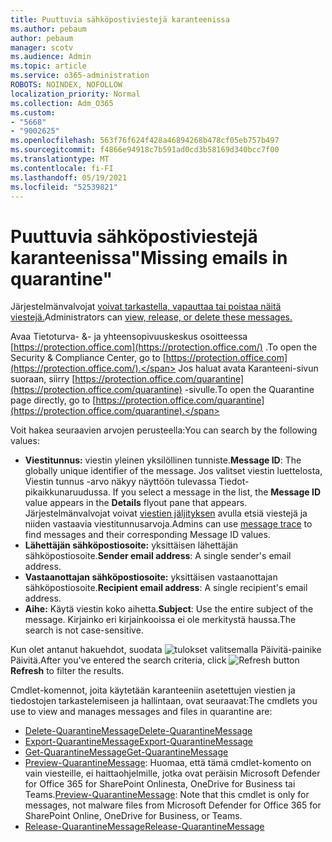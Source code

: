 ```yaml
---
title: Puuttuvia sähköpostiviestejä karanteenissa
ms.author: pebaum
author: pebaum
manager: scotv
ms.audience: Admin
ms.topic: article
ms.service: o365-administration
ROBOTS: NOINDEX, NOFOLLOW
localization_priority: Normal
ms.collection: Adm_O365
ms.custom:
- "5668"
- "9002625"
ms.openlocfilehash: 563f76f624f428a46894268b478cf05eb757b497
ms.sourcegitcommit: f4866e94918c7b591ad0cd3b58169d340bcc7f00
ms.translationtype: MT
ms.contentlocale: fi-FI
ms.lasthandoff: 05/19/2021
ms.locfileid: "52539821"
---
```

# <a name="missing-emails-in-quarantine"></a><span data-ttu-id="ab16a-102">Puuttuvia sähköpostiviestejä karanteenissa"</span><span class="sxs-lookup"><span data-stu-id="ab16a-102">Missing emails in quarantine"</span></span>

<span data-ttu-id="ab16a-103">Järjestelmänvalvojat [voivat tarkastella, vapauttaa tai poistaa näitä viestejä.](/microsoft-365/security/office-365-security/manage-quarantined-messages-and-files)</span><span class="sxs-lookup"><span data-stu-id="ab16a-103">Administrators can [view, release, or delete these messages.](/microsoft-365/security/office-365-security/manage-quarantined-messages-and-files)</span></span>

<span data-ttu-id="ab16a-104">Avaa Tietoturva- &- ja yhteensopivuuskeskus osoitteessa [https://protection.office.com](https://protection.office.com/) .</span><span class="sxs-lookup"><span data-stu-id="ab16a-104">To open the Security & Compliance Center, go to [https://protection.office.com](https://protection.office.com/).</span></span> <span data-ttu-id="ab16a-105">Jos haluat avata Karanteeni-sivun suoraan, siirry [https://protection.office.com/quarantine](https://protection.office.com/quarantine) -sivulle.</span><span class="sxs-lookup"><span data-stu-id="ab16a-105">To open the Quarantine page directly, go to [https://protection.office.com/quarantine](https://protection.office.com/quarantine).</span></span>  

<span data-ttu-id="ab16a-106">Voit hakea seuraavien arvojen perusteella:</span><span class="sxs-lookup"><span data-stu-id="ab16a-106">You can search by the following values:</span></span>  

- <span data-ttu-id="ab16a-107">**Viestitunnus:** viestin yleinen yksilöllinen tunniste.</span><span class="sxs-lookup"><span data-stu-id="ab16a-107">**Message ID**: The globally unique identifier of the message.</span></span> <span data-ttu-id="ab16a-108">Jos valitset viestin luettelosta, Viestin  tunnus -arvo näkyy näyttöön tulevassa Tiedot-pikaikkunaruudussa. </span><span class="sxs-lookup"><span data-stu-id="ab16a-108">If you select a message in the list, the  **Message ID**  value appears in the  **Details**  flyout pane that appears.</span></span> <span data-ttu-id="ab16a-109">Järjestelmänvalvojat voivat [viestien jäljityksen](/microsoft-365/security/office-365-security/message-trace-scc) avulla etsiä viestejä ja niiden vastaavia viestitunnusarvoja.</span><span class="sxs-lookup"><span data-stu-id="ab16a-109">Admins can use [message trace](/microsoft-365/security/office-365-security/message-trace-scc) to find messages and their corresponding Message ID values.</span></span>
- <span data-ttu-id="ab16a-110">**Lähettäjän sähköpostiosoite:** yksittäisen lähettäjän sähköpostiosoite.</span><span class="sxs-lookup"><span data-stu-id="ab16a-110">**Sender email address**: A single sender's email address.</span></span>
- <span data-ttu-id="ab16a-111">**Vastaanottajan sähköpostiosoite:** yksittäisen vastaanottajan sähköpostiosoite.</span><span class="sxs-lookup"><span data-stu-id="ab16a-111">**Recipient email address**: A single recipient's email address.</span></span>
- <span data-ttu-id="ab16a-112">**Aihe:** Käytä viestin koko aihetta.</span><span class="sxs-lookup"><span data-stu-id="ab16a-112">**Subject**: Use the entire subject of the message.</span></span> <span data-ttu-id="ab16a-113">Kirjainko eri kirjainkooissa ei ole merkitystä haussa.</span><span class="sxs-lookup"><span data-stu-id="ab16a-113">The search is not case-sensitive.</span></span>

<span data-ttu-id="ab16a-114">Kun olet antanut hakuehdot, suodata ![ tulokset valitsemalla ](/microsoft-365/media/scc-quarantine-refresh.png?view=o365-worldwide)  Päivitä-painike Päivitä.</span><span class="sxs-lookup"><span data-stu-id="ab16a-114">After you've entered the search criteria, click ![Refresh button](/microsoft-365/media/scc-quarantine-refresh.png?view=o365-worldwide) **Refresh** to filter the results.</span></span>

<span data-ttu-id="ab16a-115">Cmdlet-komennot, joita käytetään karanteeniin asetettujen viestien ja tiedostojen tarkastelemiseen ja hallintaan, ovat seuraavat:</span><span class="sxs-lookup"><span data-stu-id="ab16a-115">The cmdlets you use to view and manages messages and files in quarantine are:</span></span>
- [<span data-ttu-id="ab16a-116">Delete-QuarantineMessage</span><span class="sxs-lookup"><span data-stu-id="ab16a-116">Delete-QuarantineMessage</span></span>](/powershell/module/exchange/delete-quarantinemessage)
- [<span data-ttu-id="ab16a-117">Export-QuarantineMessage</span><span class="sxs-lookup"><span data-stu-id="ab16a-117">Export-QuarantineMessage</span></span>](/powershell/module/exchange/export-quarantinemessage)
- [<span data-ttu-id="ab16a-118">Get-QuarantineMessage</span><span class="sxs-lookup"><span data-stu-id="ab16a-118">Get-QuarantineMessage</span></span>](/powershell/module/exchange/get-quarantinemessage)
- <span data-ttu-id="ab16a-119">[Preview-QuarantineMessage](/powershell/module/exchange/preview-quarantinemessage): Huomaa, että tämä cmdlet-komento on vain viesteille, ei haittaohjelmille, jotka ovat peräisin Microsoft Defender for Office 365 for SharePoint Onlinesta, OneDrive for Business tai Teams.</span><span class="sxs-lookup"><span data-stu-id="ab16a-119">[Preview-QuarantineMessage](/powershell/module/exchange/preview-quarantinemessage): Note that this cmdlet is only for messages, not malware files from Microsoft Defender for Office 365 for SharePoint Online, OneDrive for Business, or Teams.</span></span>
- [<span data-ttu-id="ab16a-120">Release-QuarantineMessage</span><span class="sxs-lookup"><span data-stu-id="ab16a-120">Release-QuarantineMessage</span></span>](/powershell/module/exchange/release-quarantinemessage)